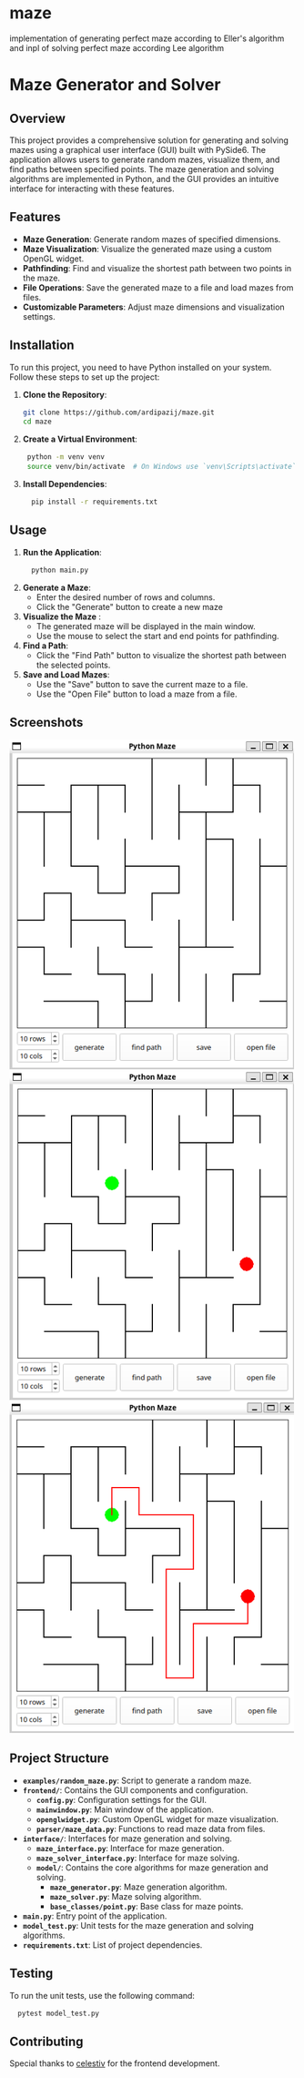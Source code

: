 # maze
implementation of generating perfect maze  according to Eller's algorithm and inpl of solving perfect maze according  Lee algorithm 

# Maze Generator and Solver

## Overview

This project provides a comprehensive solution for generating and solving mazes using a graphical user interface (GUI) built with PySide6. The application allows users to generate random mazes, visualize them, and find paths between specified points. The maze generation and solving algorithms are implemented in Python, and the GUI provides an intuitive interface for interacting with these features.

## Features

- **Maze Generation**: Generate random mazes of specified dimensions.
- **Maze Visualization**: Visualize the generated maze using a custom OpenGL widget.
- **Pathfinding**: Find and visualize the shortest path between two points in the maze.
- **File Operations**: Save the generated maze to a file and load mazes from files.
- **Customizable Parameters**: Adjust maze dimensions and visualization settings.

## Installation

To run this project, you need to have Python installed on your system. Follow these steps to set up the project:

1. **Clone the Repository**:
   ```bash
   git clone https://github.com/ardipazij/maze.git
   cd maze
   ```
2. **Create a Virtual Environment**:
   ```bash
    python -m venv venv
    source venv/bin/activate  # On Windows use `venv\Scripts\activate`
   ```
3. **Install Dependencies**:
   ```bash
     pip install -r requirements.txt
   ```
## Usage

1. **Run the Application**:
   ```bash
     python main.py
   ```
2. **Generate a Maze**:
   - Enter the desired number of rows and columns.
   - Click the "Generate" button to create a new maze
3. **Visualize the Maze** :
   -  The generated maze will be displayed in the main window.
   - Use the mouse to select the start and end points for pathfinding.
4. **Find a Path**:
   - Click the "Find Path" button to visualize the shortest path between the selected points.
5. **Save and Load Mazes**:
   - Use the "Save" button to save the current maze to a file.
   - Use the "Open File" button to load a maze from a file.

## Screenshots
<img src="img/1.png?" alt="Start position" width="500" />
<img src="img/2.png?" alt="The start point(green) and the end point(red)" width="500" />
<img src="img/3.png?" alt="The path" width="500" />

## Project Structure

- **`examples/random_maze.py`**: Script to generate a random maze.
- **`frontend/`**: Contains the GUI components and configuration.
  - **`config.py`**: Configuration settings for the GUI.
  - **`mainwindow.py`**: Main window of the application.
  - **`openglwidget.py`**: Custom OpenGL widget for maze visualization.
  - **`parser/maze_data.py`**: Functions to read maze data from files.
- **`interface/`**: Interfaces for maze generation and solving.
  - **`maze_interface.py`**: Interface for maze generation.
  - **`maze_solver_interface.py`**: Interface for maze solving.
  - **`model/`**: Contains the core algorithms for maze generation and solving.
    - **`maze_generator.py`**: Maze generation algorithm.
    - **`maze_solver.py`**: Maze solving algorithm.
    - **`base_classes/point.py`**: Base class for maze points.
- **`main.py`**: Entry point of the application.
- **`model_test.py`**: Unit tests for the maze generation and solving algorithms.
- **`requirements.txt`**: List of project dependencies.

## Testing

To run the unit tests, use the following command:
```bash
  pytest model_test.py
```

## Contributing

Special thanks to [celestiv](https://github.com/celestiv) for the frontend development.
